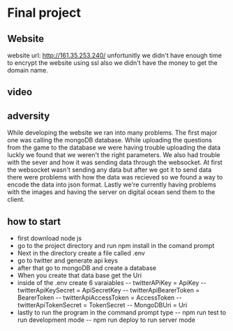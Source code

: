 # Final project

## Website
website url: http://161.35.253.240/
unfortunitly we didn't have enough time to encrypt the website using ssl also we didn't have the money to get the domain name.

## video


## adversity
While developing the website we ran into many problems. The first major one was calling the mongoDB database. While uploading the questions from the game to the database we were having trouble uploading the data luckly we found that we weren't the right parameters. We also had trouble with the sever and how it was sending data through the websocket. At first the websocket wasn't sending any data but after we got it to send data there were problems with how the data was recieved so we found a way to encode the data into json format. Lastly we're currently having problems with the images and having the server on digital ocean send them to the client.

## how to start
- first download node js 
- go to the project directory and run npm install in the comand prompt
- Next in the directory create a file called .env
- go to twitter and generate api keys
- after that go to mongoDB and create a database
- When you create that data base get the Uri
- inside of the .env create 6 varaiables
-- twitterAPiKey = ApiKey
-- twitterApiKeySecret = ApiSecretKey
-- twitterApiBearerToken = BearerToken
-- twitterApiAccessToken = AccessToken
-- twitterApiTokenSecret = TokenSecret
-- MongoDBUri = Uri
- lastly to run the program in the command prompt type 
-- npm run test to run development mode
-- npm run deploy to run server mode

